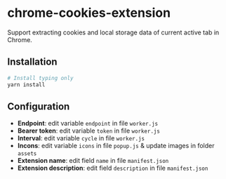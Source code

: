 # chrome-cookies-extension

Support extracting cookies and local storage data of current active tab in Chrome.

## Installation

```bash
# Install typing only
yarn install
```

## Configuration

- **Endpoint**: edit variable `endpoint` in file `worker.js`
- **Bearer token**: edit variable `token` in file `worker.js`
- **Interval**: edit variable `cycle` in file `worker.js`
- **Incons**: edit variable `icons` in file `popup.js` & update images in folder `assets`
- **Extension name**: edit field `name` in file `manifest.json`
- **Extension description**: edit field `description` in file `manifest.json`
